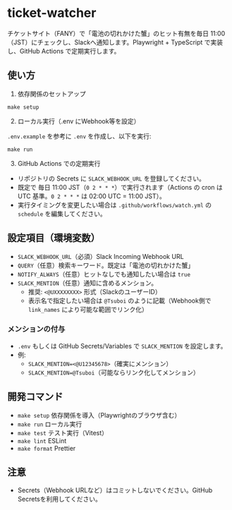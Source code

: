 # ticket-watcher

チケットサイト（FANY）で「電池の切れかけた蟹」のヒット有無を毎日 11:00（JST）にチェックし、Slackへ通知します。Playwright + TypeScript で実装し、GitHub Actions で定期実行します。

## 使い方

1) 依存関係のセットアップ

```
make setup
```

2) ローカル実行（.env にWebhook等を設定）

`.env.example` を参考に `.env` を作成し、以下を実行:

```
make run
```

3) GitHub Actions での定期実行

- リポジトリの Secrets に `SLACK_WEBHOOK_URL` を登録してください。
- 既定で 毎日 11:00 JST（`0 2 * * *`）で実行されます（Actions の cron は UTC 基準。`0 2 * * *` は 02:00 UTC = 11:00 JST）。
- 実行タイミングを変更したい場合は `.github/workflows/watch.yml` の `schedule` を編集してください。

## 設定項目（環境変数）

- `SLACK_WEBHOOK_URL`（必須）Slack Incoming Webhook URL
- `QUERY`（任意）検索キーワード。既定は「電池の切れかけた蟹」
- `NOTIFY_ALWAYS`（任意）ヒットなしでも通知したい場合は `true`
- `SLACK_MENTION`（任意）通知に含めるメンション。
  - 推奨: `<@UXXXXXXXX>` 形式（SlackのユーザーID）
  - 表示名で指定したい場合は `@Tsuboi` のように記載（Webhook側で `link_names` により可能な範囲でリンク化）

### メンションの付与

- `.env` もしくは GitHub Secrets/Variables で `SLACK_MENTION` を設定します。
- 例:
  - `SLACK_MENTION=<@U12345678>`（確実にメンション）
  - `SLACK_MENTION=@Tsuboi`（可能ならリンク化してメンション）

## 開発コマンド

- `make setup` 依存関係を導入（Playwrightのブラウザ含む）
- `make run` ローカル実行
- `make test` テスト実行（Vitest）
- `make lint` ESLint
- `make format` Prettier

## 注意

- Secrets（Webhook URLなど）はコミットしないでください。GitHub Secretsを利用してください。

